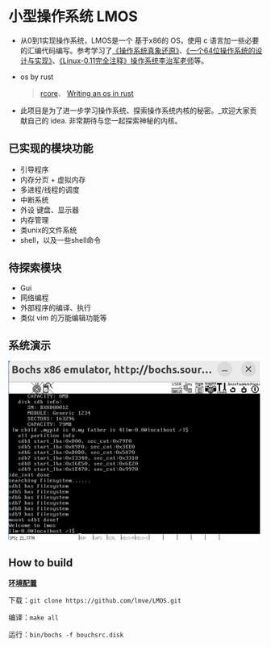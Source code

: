 # 小型操作系统 LMOS
  - 从0到1实现操作系统，LMOS是一个 基于x86的 OS，使用  c 语言加一些必要的汇编代码编写。参考学习了[《操作系统真象还原》](https://yifengyou.gitbooks.io/os-elephant/content/)、[《一个64位操作系统的设计与实现》](https://yifengyou.gitbooks.io/the-design-and-implementation-of-a-64-bit-os/content/)、[《Linux-0.11完全注释》](https://gitee.com/shen-lifeng/linux-0.11-note)[操作系统李治军老师](https://www.bilibili.com/video/BV1iW411Y73K/?spm_id_from=333.1007.top_right_bar_window_custom_collection.content.click&vd_source=01f96b5bbe5991879bf62bc9b27d0303)等。
  
- os by rust
  > [rcore](https://rcore-os.cn/rCore-Tutorial-Book-v3/index.html)、
  > [Writing an os in rust](https://os.phil-opp.com/)
  
-  此项目是为了进一步学习操作系统、探索操作系统内核的秘密。_欢迎大家贡献自己的 idea. 非常期待与您一起探索神秘的内核。
  
## 已实现的模块功能
- 引导程序
- 内存分页 + 虚拟内存
- 多进程/线程的调度
- 中断系统
- 外设 键盘、显示器
- 内存管理
- 类unix的文件系统
- shell，以及一些shell命令

## 待探索模块
- Gui
- 网络编程
- 外部程序的编译、执行
- 类似 vim 的万能编辑功能等

## 系统演示
![](./example.png)


## How to build
[**环境配置**](https://zhuanlan.zhihu.com/p/477175642)

下载：` git clone https://github.com/lmve/LMOS.git `

编译：` make all `

运行：` bin/bochs -f bouchsrc.disk `


